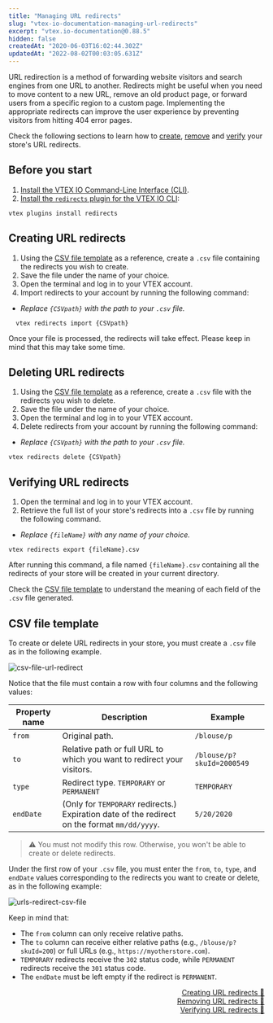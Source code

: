 ```yaml
---
title: "Managing URL redirects"
slug: "vtex-io-documentation-managing-url-redirects"
excerpt: "vtex.io-documentation@0.88.5"
hidden: false
createdAt: "2020-06-03T16:02:44.302Z"
updatedAt: "2022-08-02T00:03:05.631Z"
---
```

URL redirection is a method of forwarding website visitors and search engines from one URL to another. Redirects might be useful when you need to move content to a new URL, remove an old product page, or forward users from a specific region to a custom page. Implementing the appropriate redirects can improve the user experience by preventing visitors from hitting 404 error pages. 

Check the following sections to learn how to [create](#creating-url-redirects), [remove](#deleting-url-redirects) and [verify](#verifying-url-redirects) your store's URL redirects.

## Before you start

1. [Install the VTEX IO Command-Line Interface (CLI)](https://developers.vtex.com/vtex-developer-docs/docs/vtex-io-documentation-vtex-io-cli-installation-and-command-reference).
2. [Install the `redirects` plugin for the VTEX IO CLI](https://developers.vtex.com/vtex-developer-docs/docs/vtex-io-documentation-vtex-io-cli-plugins#installing-a-plugin): 

  ```
  vtex plugins install redirects
  ```

## Creating URL redirects

1. Using the [CSV file template](#csv-file-template) as a reference, create a `.csv` file containing the redirects you wish to create.
2. Save the file under the name of your choice.
3. Open the terminal and log in to your VTEX account.
4. Import redirects to your account by running the following command:
  - _Replace `{CSVpath}` with the path to your `.csv` file._

```
  vtex redirects import {CSVpath}
  ```

Once your file is processed, the redirects will take effect. Please keep in mind that this may take some time.

## Deleting URL redirects

1. Using the [CSV file template](#csv-file-template) as a reference, create a `.csv` file with the redirects you wish to delete.
2. Save the file under the name of your choice.
3. Open the terminal and log in to your VTEX account.
4. Delete redirects from your account by running the following command:
  - _Replace `{CSVpath}` with the path to your `.csv` file._

  ```
  vtex redirects delete {CSVpath}
  ```

## Verifying URL redirects

1. Open the terminal and log in to your VTEX account.
2. Retrieve the full list of your store's redirects into a `.csv` file by running the following command.
  - _Replace `{fileName}` with any name of your choice._

  ```
  vtex redirects export {fileName}.csv
  ```

After running this command, a file named `{fileName}.csv` containing all the redirects of your store will be created in your current directory.

Check the [CSV file template](#csv-file-template) to understand the meaning of each field of the `.csv` file generated.

## CSV file template

To create or delete URL redirects in your store, you must create a `.csv` file as in the following example.

![csv-file-url-redirect](https://github.com/vtex-apps/io-documentation/blob/master/docs/en/Recipes/store-management/managing-URL-redirects-1.png?raw=true)

Notice that the file must contain a row with four columns and the following values:

| Property name | Description | Example |
|--|--|--|
| `from` | Original path. | `/blouse/p` |
| `to` | Relative path or full URL to which you want to redirect your visitors. | `/blouse/p?skuId=2000549` |
| `type` | Redirect type. `TEMPORARY` or `PERMANENT` | `TEMPORARY` |
| `endDate` | (Only for `TEMPORARY` redirects.) Expiration date of the redirect on the format `mm/dd/yyyy`.| `5/20/2020` |

>⚠️ You must not modify this row. Otherwise, you won't be able to create or delete redirects.

Under the first row of your `.csv` file, you must enter the `from`, `to`, `type`, and `endDate` values corresponding to the redirects you want to create or delete, as in the following example:

![urls-redirect-csv-file](https://github.com/vtex-apps/io-documentation/blob/master/docs/en/Recipes/store-management/managing-URL-redirects-2.png?raw=true)

Keep in mind that:

- The `from` column can only receive relative paths.
- The `to` column can receive either relative paths (e.g., `/blouse/p?skuId=200`) or full URLs (e.g., `https://myotherstore.com`).
- `TEMPORARY` redirects receive the `302` status code, while `PERMANENT` redirects receive the `301` status code.
- The `endDate` must be left empty if the redirect is `PERMANENT`.

<div style="text-align: right"><a href="#creating-url-redirects">Creating URL redirects 🔼</a></div>
<div style="text-align: right"><a href="#deleting-url-redirects">Removing URL redirects 🔼</a></div>
<div style="text-align: right"><a href="#verifying-url-redirects">Verifying URL redirects 🔼</a></div>